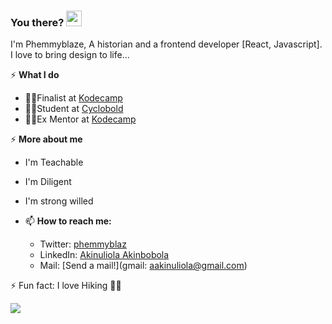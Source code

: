 ### You there? <img src="https://raw.githubusercontent.com/MartinHeinz/MartinHeinz/master/wave.gif" width="25px">
I'm Phemmyblaze, A historian and  a frontend developer [React, Javascript]. 
I love to bring design to life...

  
⚡ **What I do** 
  - 👨‍💻Finalist at [Kodecamp](https://kodehauz.com)
  - 👨‍🎓Student at [Cyclobold](https://cyclobold.com/)
  - 🧍‍♂️Ex Mentor at [Kodecamp](https://kodehauz.com)
  
<!---🌱 **What I'm learning**  
   -🏫 Javascript, NodeJS, MongoDB, ReactJS and ExpressJS. --->
   
   ⚡ **More about me** 
  - I'm Teachable
  - I'm Diligent 
  - I'm strong willed 

 
- 📫 **How to reach me:** 
	- Twitter: [phemmyblaz](https://twitter.com/phemmyblaz) 
	- LinkedIn: [Akinuliola Akinbobola](https://www.linkedin.com/in/akinulilalaakinbobolaoluwafemi/)
	- Mail: [Send a mail!](gmail: aakinuliola@gmail.com)
    


 ⚡ Fun fact: I love Hiking 🧗‍♂️
    
    
<div>
<!--   <a href="/" align="left">
    <img src="https://github-readme-stats.vercel.app/api/top-langs/?username=phemmyblaze&text_color=586069&layout=compact&hide_border=true&bg_color=fff&title_color=0366d6&count_private=true&include_all_commits=true" />
  </a> -->
<!-- 	![trophy](https://github-profile-trophy.vercel.app/?username=phemmyblaze) -->
</div>	

<div>
  <a href="/" align="right">
    <img src="https://github-readme-stats.vercel.app/api?username=phemmyblaze&count_private=true&show_icons=true&icon_color=222&title_color=0366d6&text_color=586069&bg_color=fff&hide=issues&hide_border=true&include_all_commits=true" />
  </a>
</div>



